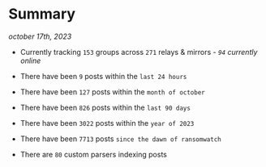 
# Summary
_october 17th, 2023_

- Currently tracking `153` groups across `271` relays & mirrors - _`94` currently online_

- There have been `9` posts within the `last 24 hours`

- There have been `127` posts within the `month of october`

- There have been `826` posts within the `last 90 days`

- There have been `3022` posts within the `year of 2023`

- There have been `7713` posts `since the dawn of ransomwatch`

- There are `80` custom parsers indexing posts
